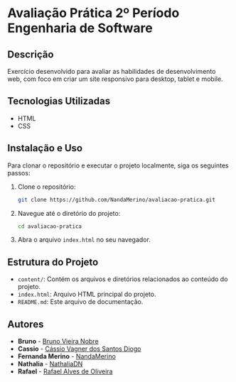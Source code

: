 # Avaliação Prática 2º Período Engenharia de Software

## Descrição

Exercício desenvolvido para avaliar as habilidades de desenvolvimento web, com foco em criar um site responsivo para desktop, tablet e mobile.

## Tecnologias Utilizadas

- HTML
- CSS

## Instalação e Uso

Para clonar o repositório e executar o projeto localmente, siga os seguintes passos:

1. Clone o repositório:
   ```bash
   git clone https://github.com/NandaMerino/avaliacao-pratica.git
   ```
2. Navegue até o diretório do projeto:
   ```bash
   cd avaliacao-pratica
   ```
3. Abra o arquivo `index.html` no seu navegador.

## Estrutura do Projeto

- `content/`: Contém os arquivos e diretórios relacionados ao conteúdo do projeto.
- `index.html`: Arquivo HTML principal do projeto.
- `README.md`: Este arquivo de documentação.

## Autores

- **Bruno** - [Bruno Vieira Nobre](https://github.com/BrunoV7)
- **Cassio** - [Cássio Vagner dos Santos Diogo](https://github.com/Cassio-Santxs)
- **Fernanda Merino** - [NandaMerino](https://github.com/NandaMerino)
- **Nathalia** - [NathaliaDN](https://github.com/NathaliaDN)
- **Rafael** - [Rafael Alves de Oliveira](https://github.com/rafascript)

